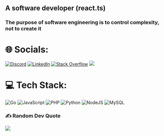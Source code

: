 ## A software developer (react.ts)

### The purpose of software engineering is to control complexity, not to create it

# 🌐 Socials:
[![Discord](https://img.shields.io/badge/Discord-%237289DA.svg?logo=discord&logoColor=white)](https://discord.gg/https://discord.gg/https://discord.gg/hR5CmB3r) [![LinkedIn](https://img.shields.io/badge/LinkedIn-%230077B5.svg?logo=linkedin&logoColor=white)](https://linkedin.com/in/https://www.linkedin.com/in/kwadjo-boadi-mantey-43b670271/) [![Stack Overflow](https://img.shields.io/badge/-Stackoverflow-FE7A16?logo=stack-overflow&logoColor=white)](https://stackoverflow.com/users/https://stackoverflow.com/users/Orion-J) [![](https://img.shields.io/badge/X-%231DA1F2.svg?logo=X&logoColor=black)](https://x.com/https://x.com/joeboadiDev_) 


# 💻 Tech Stack:
![Go](https://img.shields.io/badge/go-%2300ADD8.svg?style=for-the-badge&logo=go&logoColor=white) ![JavaScript](https://img.shields.io/badge/javascript-%23323330.svg?style=for-the-badge&logo=javascript&logoColor=%23F7DF1E) ![PHP](https://img.shields.io/badge/php-%23777BB4.svg?style=for-the-badge&logo=php&logoColor=white) ![Python](https://img.shields.io/badge/python-3670A0?style=for-the-badge&logo=python&logoColor=ffdd54) ![NodeJS](https://img.shields.io/badge/node.js-6DA55F?style=for-the-badge&logo=node.js&logoColor=white) ![MySQL](https://img.shields.io/badge/mysql-%2300f.svg?style=for-the-badge&logo=mysql&logoColor=white)

<!-- # 📊 GitHub Stats:
![](https://github-readme-stats.vercel.app/api?username=joe-boadi&theme=dark_border=true&include_all_commits=false&count_private=false)<br/>
<!-- ![](https://github-readme-streak-stats.herokuapp.com/?user=joe-boadi&theme=light&hide_border=true)<br/> -->
<!-- ![](https://github-readme-stats.vercel.app/api/top-langs/?username=joe-boadi&theme=light&hide_border=false&include_all_commits=false&count_private=false&layout=compact) -->



### ✍️ Random Dev Quote
![](https://quotes-github-readme.vercel.app/api?type=horizontal&theme=dark)


<!-- Proudly created with GPRM ( https://gprm.itsvg.in ) -->
